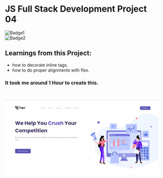# JS Full Stack Development Project 04
![Badge1](https://img.shields.io/badge/Ankit-Tanwar-blue)
<br>
![Badge2](https://img.shields.io/badge/HTML-CSS-red)

## Learnings from this Project:
- how to decorate inline tags.
- how to do proper alignments with flex.

### It took me around 1 Hour to create this.

<br>

![Project4 ss](./Project4%20ss.png)
